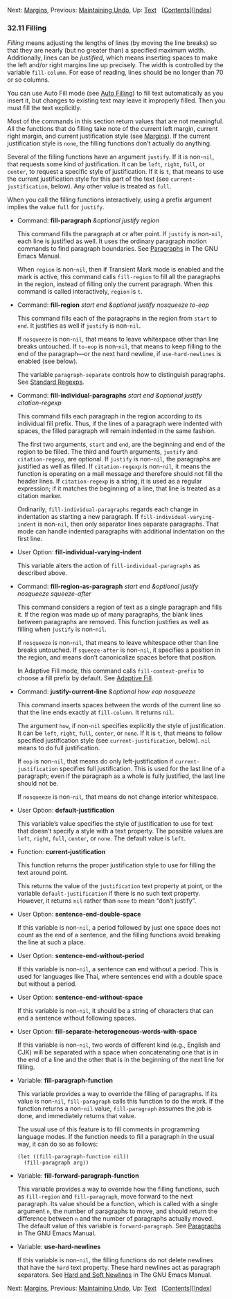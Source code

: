<!-- This is the GNU Emacs Lisp Reference Manual
corresponding to Emacs version 27.2.

Copyright (C) 1990-1996, 1998-2021 Free Software Foundation,
Inc.

Permission is granted to copy, distribute and/or modify this document
under the terms of the GNU Free Documentation License, Version 1.3 or
any later version published by the Free Software Foundation; with the
Invariant Sections being "GNU General Public License," with the
Front-Cover Texts being "A GNU Manual," and with the Back-Cover
Texts as in (a) below.  A copy of the license is included in the
section entitled "GNU Free Documentation License."

(a) The FSF's Back-Cover Text is: "You have the freedom to copy and
modify this GNU manual.  Buying copies from the FSF supports it in
developing GNU and promoting software freedom." -->

<!-- Created by GNU Texinfo 6.7, http://www.gnu.org/software/texinfo/ -->

Next: [Margins](Margins.html), Previous: [Maintaining Undo](Maintaining-Undo.html), Up: [Text](Text.html)   \[[Contents](index.html#SEC_Contents "Table of contents")]\[[Index](Index.html "Index")]

### 32.11 Filling

*Filling* means adjusting the lengths of lines (by moving the line breaks) so that they are nearly (but no greater than) a specified maximum width. Additionally, lines can be *justified*, which means inserting spaces to make the left and/or right margins line up precisely. The width is controlled by the variable `fill-column`. For ease of reading, lines should be no longer than 70 or so columns.

You can use Auto Fill mode (see [Auto Filling](Auto-Filling.html)) to fill text automatically as you insert it, but changes to existing text may leave it improperly filled. Then you must fill the text explicitly.

Most of the commands in this section return values that are not meaningful. All the functions that do filling take note of the current left margin, current right margin, and current justification style (see [Margins](Margins.html)). If the current justification style is `none`, the filling functions don’t actually do anything.

Several of the filling functions have an argument `justify`. If it is non-`nil`, that requests some kind of justification. It can be `left`, `right`, `full`, or `center`, to request a specific style of justification. If it is `t`, that means to use the current justification style for this part of the text (see `current-justification`, below). Any other value is treated as `full`.

When you call the filling functions interactively, using a prefix argument implies the value `full` for `justify`.

*   Command: **fill-paragraph** *\&optional justify region*

    This command fills the paragraph at or after point. If `justify` is non-`nil`, each line is justified as well. It uses the ordinary paragraph motion commands to find paragraph boundaries. See [Paragraphs](https://www.gnu.org/software/emacs/manual/html_node/emacs/Paragraphs.html#Paragraphs) in The GNU Emacs Manual.

    When `region` is non-`nil`, then if Transient Mark mode is enabled and the mark is active, this command calls `fill-region` to fill all the paragraphs in the region, instead of filling only the current paragraph. When this command is called interactively, `region` is `t`.

<!---->

*   Command: **fill-region** *start end \&optional justify nosqueeze to-eop*

    This command fills each of the paragraphs in the region from `start` to `end`. It justifies as well if `justify` is non-`nil`.

    If `nosqueeze` is non-`nil`, that means to leave whitespace other than line breaks untouched. If `to-eop` is non-`nil`, that means to keep filling to the end of the paragraph—or the next hard newline, if `use-hard-newlines` is enabled (see below).

    The variable `paragraph-separate` controls how to distinguish paragraphs. See [Standard Regexps](Standard-Regexps.html).

<!---->

*   Command: **fill-individual-paragraphs** *start end \&optional justify citation-regexp*

    This command fills each paragraph in the region according to its individual fill prefix. Thus, if the lines of a paragraph were indented with spaces, the filled paragraph will remain indented in the same fashion.

    The first two arguments, `start` and `end`, are the beginning and end of the region to be filled. The third and fourth arguments, `justify` and `citation-regexp`, are optional. If `justify` is non-`nil`, the paragraphs are justified as well as filled. If `citation-regexp` is non-`nil`, it means the function is operating on a mail message and therefore should not fill the header lines. If `citation-regexp` is a string, it is used as a regular expression; if it matches the beginning of a line, that line is treated as a citation marker.

    Ordinarily, `fill-individual-paragraphs` regards each change in indentation as starting a new paragraph. If `fill-individual-varying-indent` is non-`nil`, then only separator lines separate paragraphs. That mode can handle indented paragraphs with additional indentation on the first line.

<!---->

*   User Option: **fill-individual-varying-indent**

    This variable alters the action of `fill-individual-paragraphs` as described above.

<!---->

*   Command: **fill-region-as-paragraph** *start end \&optional justify nosqueeze squeeze-after*

    This command considers a region of text as a single paragraph and fills it. If the region was made up of many paragraphs, the blank lines between paragraphs are removed. This function justifies as well as filling when `justify` is non-`nil`.

    If `nosqueeze` is non-`nil`, that means to leave whitespace other than line breaks untouched. If `squeeze-after` is non-`nil`, it specifies a position in the region, and means don’t canonicalize spaces before that position.

    In Adaptive Fill mode, this command calls `fill-context-prefix` to choose a fill prefix by default. See [Adaptive Fill](Adaptive-Fill.html).

<!---->

*   Command: **justify-current-line** *\&optional how eop nosqueeze*

    This command inserts spaces between the words of the current line so that the line ends exactly at `fill-column`. It returns `nil`.

    The argument `how`, if non-`nil` specifies explicitly the style of justification. It can be `left`, `right`, `full`, `center`, or `none`. If it is `t`, that means to follow specified justification style (see `current-justification`, below). `nil` means to do full justification.

    If `eop` is non-`nil`, that means do only left-justification if `current-justification` specifies full justification. This is used for the last line of a paragraph; even if the paragraph as a whole is fully justified, the last line should not be.

    If `nosqueeze` is non-`nil`, that means do not change interior whitespace.

<!---->

*   User Option: **default-justification**

    This variable’s value specifies the style of justification to use for text that doesn’t specify a style with a text property. The possible values are `left`, `right`, `full`, `center`, or `none`. The default value is `left`.

<!---->

*   Function: **current-justification**

    This function returns the proper justification style to use for filling the text around point.

    This returns the value of the `justification` text property at point, or the variable `default-justification` if there is no such text property. However, it returns `nil` rather than `none` to mean “don’t justify”.

<!---->

*   User Option: **sentence-end-double-space**

    If this variable is non-`nil`, a period followed by just one space does not count as the end of a sentence, and the filling functions avoid breaking the line at such a place.

<!---->

*   User Option: **sentence-end-without-period**

    If this variable is non-`nil`, a sentence can end without a period. This is used for languages like Thai, where sentences end with a double space but without a period.

<!---->

*   User Option: **sentence-end-without-space**

    If this variable is non-`nil`, it should be a string of characters that can end a sentence without following spaces.

<!---->

*   User Option: **fill-separate-heterogeneous-words-with-space**

    If this variable is non-`nil`, two words of different kind (e.g., English and CJK) will be separated with a space when concatenating one that is in the end of a line and the other that is in the beginning of the next line for filling.

<!---->

*   Variable: **fill-paragraph-function**

    This variable provides a way to override the filling of paragraphs. If its value is non-`nil`, `fill-paragraph` calls this function to do the work. If the function returns a non-`nil` value, `fill-paragraph` assumes the job is done, and immediately returns that value.

    The usual use of this feature is to fill comments in programming language modes. If the function needs to fill a paragraph in the usual way, it can do so as follows:

        (let ((fill-paragraph-function nil))
          (fill-paragraph arg))

<!---->

*   Variable: **fill-forward-paragraph-function**

    This variable provides a way to override how the filling functions, such as `fill-region` and `fill-paragraph`, move forward to the next paragraph. Its value should be a function, which is called with a single argument `n`, the number of paragraphs to move, and should return the difference between `n` and the number of paragraphs actually moved. The default value of this variable is `forward-paragraph`. See [Paragraphs](https://www.gnu.org/software/emacs/manual/html_node/emacs/Paragraphs.html#Paragraphs) in The GNU Emacs Manual.

<!---->

*   Variable: **use-hard-newlines**

    If this variable is non-`nil`, the filling functions do not delete newlines that have the `hard` text property. These hard newlines act as paragraph separators. See [Hard and Soft Newlines](https://www.gnu.org/software/emacs/manual/html_node/emacs/Hard-and-Soft-Newlines.html#Hard-and-Soft-Newlines) in The GNU Emacs Manual.

Next: [Margins](Margins.html), Previous: [Maintaining Undo](Maintaining-Undo.html), Up: [Text](Text.html)   \[[Contents](index.html#SEC_Contents "Table of contents")]\[[Index](Index.html "Index")]
